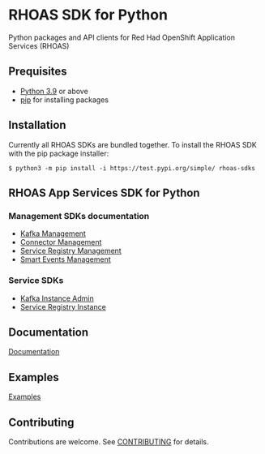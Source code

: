 # RHOAS SDK for Python

Python packages and API clients for Red Had OpenShift Application Services (RHOAS) 

## Prequisites

- [Python 3.9](https://docs.python.org/3/) or above
- [pip](https://pypi.org/project/pip/) for installing packages

## Installation

Currently all RHOAS SDKs are bundled together. To install the RHOAS SDK with the pip package installer:

```shell
$ python3 -m pip install -i https://test.pypi.org/simple/ rhoas-sdks
```

## RHOAS App Services SDK for Python

 ### Management SDKs documentation

 - [Kafka Management](https://github.com/redhat-developer/app-services-sdk-python/tree/main/sdks/kafka_mgmt_sdk)
 - [Connector Management](https://github.com/redhat-developer/app-services-sdk-python/tree/main/sdks/connector_mgmt_sdk)
 - [Service Registry Management](https://github.com/redhat-developer/app-services-sdk-python/tree/main/sdks/registry_mgmt_sdk)
 - [Smart Events Management](https://github.com/redhat-developer/app-services-sdk-python/tree/main/sdks/smart_events_mgmt_sdk)

 ###  Service SDKs

 - [Kafka Instance Admin](https://github.com/redhat-developer/app-services-sdk-python/tree/main/sdks/kafka_instance_sdk)
 - [Service Registry Instance](https://github.com/redhat-developer/app-services-sdk-python/tree/main/sdks/registry_instance_sdk)

## Documentation

[Documentation](./docs)

## Examples

[Examples](./examples)

## Contributing

Contributions are welcome. See [CONTRIBUTING](CONTRIBUTING.md) for details.


